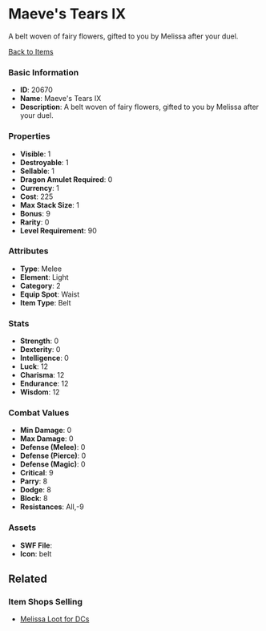 # Maeve's Tears IX

A belt woven of fairy flowers, gifted to you by Melissa after your duel.

[Back to Items](../items.md)

### Basic Information

- **ID**: 20670
- **Name**: Maeve&#039;s Tears IX
- **Description**: A belt woven of fairy flowers, gifted to you by Melissa after your duel.

### Properties

- **Visible**: 1
- **Destroyable**: 1
- **Sellable**: 1
- **Dragon Amulet Required**: 0
- **Currency**: 1
- **Cost**: 225
- **Max Stack Size**: 1
- **Bonus**: 9
- **Rarity**: 0
- **Level Requirement**: 90

### Attributes

- **Type**: Melee
- **Element**: Light
- **Category**: 2
- **Equip Spot**: Waist
- **Item Type**: Belt

### Stats

- **Strength**: 0
- **Dexterity**: 0
- **Intelligence**: 0
- **Luck**: 12
- **Charisma**: 12
- **Endurance**: 12
- **Wisdom**: 12

### Combat Values

- **Min Damage**: 0
- **Max Damage**: 0
- **Defense (Melee)**: 0
- **Defense (Pierce)**: 0
- **Defense (Magic)**: 0
- **Critical**: 9
- **Parry**: 8
- **Dodge**: 8
- **Block**: 8
- **Resistances**: All,-9

### Assets

- **SWF File**: 
- **Icon**: belt

## Related

### Item Shops Selling

- [Melissa Loot for DCs](../item-shops/721-melissa-loot-for-dcs.md)

